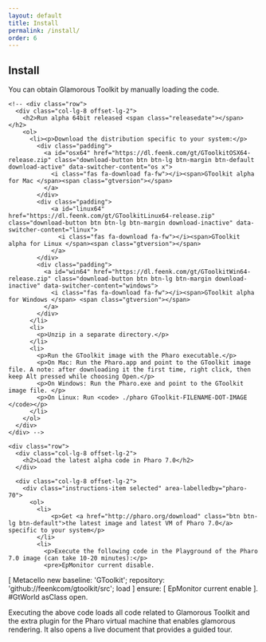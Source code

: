 ```yaml
---
layout: default
title: Install
permalink: /install/
order: 6
---
```


<section id="install">
  <div class="container">
     <div class="row">
      <div class="col-lg-8 offset-lg-2">
        <div class="jumbotron">
          <h1 class="center-text">Install</h1>
          <p class="lead">You can obtain Glamorous Toolkit by manually loading the code.</p>
        </div>   
      </div>
    </div>  

    <!-- <div class="row">
      <div class="col-lg-8 offset-lg-2">
        <h2>Run alpha 64bit released <span class="releasedate"></span></h2> 
        <ol>
          <li><p>Download the distribution specific to your system:</p>
            <div class="padding">
              <a id="osx64" href="https://dl.feenk.com/gt/GToolkitOSX64-release.zip" class="download-button btn btn-lg btn-margin btn-default download-active" data-switcher-content="os x">
                <i class="fas fa-download fa-fw"></i><span>GToolkit alpha for Mac </span><span class="gtversion"></span>
              </a>
            </div>
            <div class="padding">
                <a id="linux64" href="https://dl.feenk.com/gt/GToolkitLinux64-release.zip" class="download-button btn btn-lg btn-margin download-inactive" data-switcher-content="linux">
                  <i class="fas fa-download fa-fw"></i><span>GToolkit alpha for Linux </span><span class="gtversion"></span> 
                </a>
            </div>
            <div class="padding">
              <a id="win64" href="https://dl.feenk.com/gt/GToolkitWin64-release.zip" class="download-button btn btn-lg btn-margin download-inactive" data-switcher-content="windows">
                <i class="fas fa-download fa-fw"></i><span>GToolkit alpha for Windows </span> <span class="gtversion"></span>
              </a>
            </div>
          </li>
          <li>
            <p>Unzip in a separate directory.</p>
          </li> 
          <li>
            <p>Run the GToolkit image with the Pharo executable.</p>
            <p>On Mac: Run the Pharo.app and point to the GToolkit image file. A note: after downloading it the first time, right click, then keep Alt pressed while choosing Open.</p>
            <p>On Windows: Run the Pharo.exe and point to the GToolkit image file. </p>
            <p>On Linux: Run <code> ./pharo GToolkit-FILENAME-DOT-IMAGE </code></p>
          </li>
        </ol>
      </div>
    </div> -->

    <div class="row">
      <div class="col-lg-8 offset-lg-2">
        <h2>Load the latest alpha code in Pharo 7.0</h2>
      </div>

      <div class="col-lg-8 offset-lg-2">
        <div class="instructions-item selected" area-labelledby="pharo-70">
          <ol>
            <li>
                <p>Get <a href="http://pharo.org/download" class="btn btn-lg btn-default">the latest image and latest VM of Pharo 7.0</a> specific to your system</p>
            </li>
            <li>
              <p>Execute the following code in the Playground of the Pharo 7.0 image (can take 10-20 minutes):</p>
              <pre>EpMonitor current disable.
[ 
  Metacello new
    baseline: 'GToolkit';
    repository: 'github://feenkcom/gtoolkit/src';
    load
] ensure: [ EpMonitor current enable ].
#GtWorld asClass open.</pre>
              <p>Executing the above code loads all code related to Glamorous Toolkit and the extra plugin for the Pharo virtual machine that enables glamorous rendering. It also opens a live document that provides a guided tour.</p>
            </li>
          </ol>
        </div>
      </div>
    </div>
  </div><!-- /container -->
</section>

